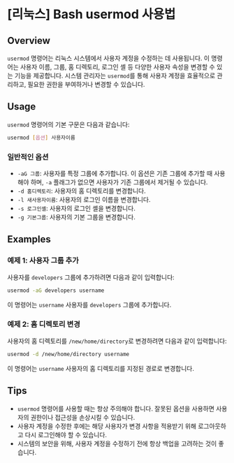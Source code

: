 # [리눅스] Bash usermod 사용법

## Overview
`usermod` 명령어는 리눅스 시스템에서 사용자 계정을 수정하는 데 사용됩니다. 이 명령어는 사용자 이름, 그룹, 홈 디렉토리, 로그인 셸 등 다양한 사용자 속성을 변경할 수 있는 기능을 제공합니다. 시스템 관리자는 `usermod`를 통해 사용자 계정을 효율적으로 관리하고, 필요한 권한을 부여하거나 변경할 수 있습니다.

## Usage
`usermod` 명령어의 기본 구문은 다음과 같습니다:

```bash
usermod [옵션] 사용자이름
```

### 일반적인 옵션
- `-aG 그룹`: 사용자를 특정 그룹에 추가합니다. 이 옵션은 기존 그룹에 추가할 때 사용해야 하며, `-a` 플래그가 없으면 사용자가 기존 그룹에서 제거될 수 있습니다.
- `-d 홈디렉토리`: 사용자의 홈 디렉토리를 변경합니다.
- `-l 새사용자이름`: 사용자의 로그인 이름을 변경합니다.
- `-s 로그인셸`: 사용자의 로그인 셸을 변경합니다.
- `-g 기본그룹`: 사용자의 기본 그룹을 변경합니다.

## Examples
### 예제 1: 사용자 그룹 추가
사용자를 `developers` 그룹에 추가하려면 다음과 같이 입력합니다:

```bash
usermod -aG developers username
```

이 명령어는 `username` 사용자를 `developers` 그룹에 추가합니다.

### 예제 2: 홈 디렉토리 변경
사용자의 홈 디렉토리를 `/new/home/directory`로 변경하려면 다음과 같이 입력합니다:

```bash
usermod -d /new/home/directory username
```

이 명령어는 `username` 사용자의 홈 디렉토리를 지정된 경로로 변경합니다.

## Tips
- `usermod` 명령어를 사용할 때는 항상 주의해야 합니다. 잘못된 옵션을 사용하면 사용자의 권한이나 접근성을 손상시킬 수 있습니다.
- 사용자 계정을 수정한 후에는 해당 사용자가 변경 사항을 적용받기 위해 로그아웃하고 다시 로그인해야 할 수 있습니다.
- 시스템의 보안을 위해, 사용자 계정을 수정하기 전에 항상 백업을 고려하는 것이 좋습니다.